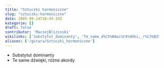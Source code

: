 ```yaml
---
title: "Sztuczki harmoniczne"
slug: "sztuczki-harmoniczne"
date: 2005-09-14T10:44:19Z
kategorie: []
draft: false
contributor: 'MaciejBlizinski'
wikilinks: ['Substytut_dominanty', 'Te_same_d%C5%BAwi%C4%99ki,_r%C3%B3%C5%BCne_akordy']
aliases: ['/gitara/Sztuczki_harmoniczne']
---
```

  - Substytut dominanty<!-- link nie odnosił się do niczego: 'Sztuczki harmoniczne' ('content/Sztuczki_harmoniczne.md') links to 'Substytut_dominanty' ('content/Substytut_dominanty.md') and that does not exist -->
  - Te same dźwięki, różne
    akordy<!-- link nie odnosił się do niczego: 'content/Te_same_dźwięki,_różne_akordy.md' wants to redirect to 'content/Te_same_dźwięki,_różne_akordy.md', but 'content/Te_same_dźwięki,_różne_akordy.md' will be deleted -->
